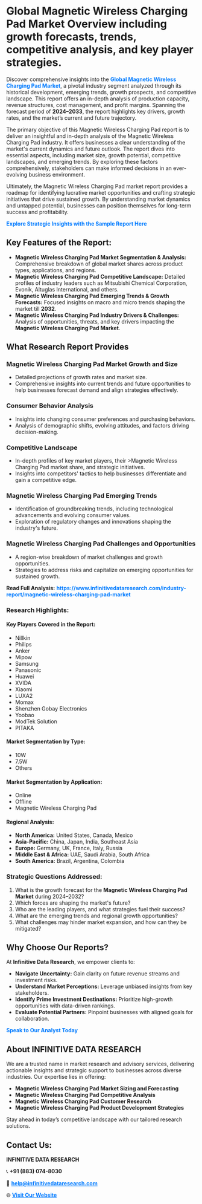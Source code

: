 <h1>Global Magnetic Wireless Charging Pad Market Overview including growth forecasts, trends, competitive analysis, and key player strategies.</h1>
<p>
Discover comprehensive insights into the 
<a href="https://www.infinitivedataresearch.com/industry-report/magnetic-wireless-charging-pad-market" rel="dofollow" style="color: #007BFF; text-decoration: none;"><strong>Global Magnetic Wireless Charging Pad Market</strong></a>, a pivotal industry segment analyzed through its historical development, emerging trends, growth prospects, and competitive landscape. This report offers an in-depth analysis of production capacity, revenue structures, cost management, and profit margins. Spanning the forecast period of <strong>2024–2033</strong>, the report highlights key drivers, growth rates, and the market’s current and future trajectory.
</p>
<p>
The primary objective of this Magnetic Wireless Charging Pad report is to deliver an insightful and in-depth analysis of the Magnetic Wireless Charging Pad industry. It offers businesses a clear understanding of the market's current dynamics and future outlook. The report dives into essential aspects, including market size, growth potential, competitive landscapes, and emerging trends. By exploring these factors comprehensively, stakeholders can make informed decisions in an ever-evolving business environment.
</p>
<p>
Ultimately, the Magnetic Wireless Charging Pad market report provides a roadmap for identifying lucrative market opportunities and crafting strategic initiatives that drive sustained growth. By understanding market dynamics and untapped potential, businesses can position themselves for long-term success and profitability.
</p>
<p>
<a href="https://www.infinitivedataresearch.com/request-sample/reportId=110794" style="color: #007BFF; text-decoration: none;"><strong>Explore Strategic Insights with the Sample Report Here</strong></a>
</p>

<h2>Key Features of the Report:</h2>
<ul>
<li><strong>Magnetic Wireless Charging Pad Market Segmentation & Analysis:</strong> Comprehensive breakdown of global market shares across product types, applications, and regions.</li>
<li><strong>Magnetic Wireless Charging Pad Competitive Landscape:</strong> Detailed profiles of industry leaders such as Mitsubishi Chemical Corporation, Evonik, Altuglas International, and others.</li>
<li><strong>Magnetic Wireless Charging Pad Emerging Trends & Growth Forecasts:</strong> Focused insights on macro and micro trends shaping the market till <strong>2032</strong>.</li>
<li><strong>Magnetic Wireless Charging Pad Industry Drivers & Challenges:</strong> Analysis of opportunities, threats, and key drivers impacting the <strong>Magnetic Wireless Charging Pad Market</strong>.</li>
</ul>

<h2>What Research Report Provides</h2>
<h3>Magnetic Wireless Charging Pad Market Growth and Size</h3>
<ul>
<li>Detailed projections of growth rates and market size.</li>
<li>Comprehensive insights into current trends and future opportunities to help businesses forecast demand and align strategies effectively.</li>
</ul>

<h3>Consumer Behavior Analysis</h3>
<ul>
<li>Insights into changing consumer preferences and purchasing behaviors.</li>
<li>Analysis of demographic shifts, evolving attitudes, and factors driving decision-making.</li>
</ul>

<h3>Competitive Landscape</h3>
<ul>
<li>In-depth profiles of key market players, their >Magnetic Wireless Charging Pad market share, and strategic initiatives.</li>
<li>Insights into competitors' tactics to help businesses differentiate and gain a competitive edge.</li>
</ul>

<h3>Magnetic Wireless Charging Pad Emerging Trends</h3>
<ul>
<li>Identification of groundbreaking trends, including technological advancements and evolving consumer values.</li>
<li>Exploration of regulatory changes and innovations shaping the industry's future.</li>
</ul>

<h3>Magnetic Wireless Charging Pad Challenges and Opportunities</h3>
<ul>
<li>A region-wise breakdown of market challenges and growth opportunities.</li>
<li>Strategies to address risks and capitalize on emerging opportunities for sustained growth.</li>
</ul>
<p><strong>Read Full Analysis:</strong> <a href="https://www.infinitivedataresearch.com/industry-report/magnetic-wireless-charging-pad-market" rel="dofollow" style="color: #007BFF; text-decoration: none;"><strong>https://www.infinitivedataresearch.com/industry-report/magnetic-wireless-charging-pad-market</strong></a></p>
<h3>Research Highlights:</h3>
<h4>Key Players Covered in the Report:</h4>
<ul><li>Nillkin</li><li>Philips</li><li>Anker</li><li>Mipow</li><li>Samsung</li><li>Panasonic</li><li>Huawei</li><li>XVIDA</li><li>Xiaomi</li><li>LUXA2</li><li>Momax</li><li>Shenzhen Gobay Electronics</li><li>Yoobao</li><li>ModTek Solution</li><li>PITAKA</li></ul>
<h4>Market Segmentation by Type:</h4>
<ul><li>10W</li><li>7.5W</li><li>Others</li></ul>
<h4>Market Segmentation by Application:</h4>
<ul><li>Online</li><li>Offline</li><li>Magnetic Wireless Charging Pad</li></ul>

<h4>Regional Analysis:</h4>
<ul>
<li><strong>North America:</strong> United States, Canada, Mexico</li>
<li><strong>Asia-Pacific:</strong> China, Japan, India, Southeast Asia</li>
<li><strong>Europe:</strong> Germany, UK, France, Italy, Russia</li>
<li><strong>Middle East & Africa:</strong> UAE, Saudi Arabia, South Africa</li>
<li><strong>South America:</strong> Brazil, Argentina, Colombia</li>
</ul>

<h3>Strategic Questions Addressed:</h3>
<ol>
<li>What is the growth forecast for the <strong>Magnetic Wireless Charging Pad Market</strong> during 2024–2032?</li>
<li>Which forces are shaping the market's future?</li>
<li>Who are the leading players, and what strategies fuel their success?</li>
<li>What are the emerging trends and regional growth opportunities?</li>
<li>What challenges may hinder market expansion, and how can they be mitigated?</li>
</ol>

<h2>Why Choose Our Reports?</h2>
<p>At <strong>Infinitive Data Research</strong>, we empower clients to:</p>
<ul>
<li><strong>Navigate Uncertainty:</strong> Gain clarity on future revenue streams and investment risks.</li>
<li><strong>Understand Market Perceptions:</strong> Leverage unbiased insights from key stakeholders.</li>
<li><strong>Identify Prime Investment Destinations:</strong> Prioritize high-growth opportunities with data-driven rankings.</li>
<li><strong>Evaluate Potential Partners:</strong> Pinpoint businesses with aligned goals for collaboration.</li>
</ul>
<p><a href="https://www.infinitivedataresearch.com/industry-report/magnetic-wireless-charging-pad-market" rel="dofollow" style="color: #007BFF; text-decoration: none;"><strong>Speak to Our Analyst Today</strong></a></p>

<h2>About INFINITIVE DATA RESEARCH</h2>
<p>We are a trusted name in market research and advisory services, delivering actionable insights and strategic support to businesses across diverse industries. Our expertise lies in offering:</p>
<ul>
<li><strong>Magnetic Wireless Charging Pad Market Sizing and Forecasting</strong></li>
<li><strong>Magnetic Wireless Charging Pad Competitive Analysis</strong></li>
<li><strong>Magnetic Wireless Charging Pad Customer Research</strong></li>
<li><strong>Magnetic Wireless Charging Pad Product Development Strategies</strong></li>
</ul>
<p>Stay ahead in today’s competitive landscape with our tailored research solutions.</p>

<h2>Contact Us:</h2>
<p><strong>INFINITIVE DATA RESEARCH</strong></p>
<p>📞 <strong>+91 (883) 074-8030</strong></p>
<p>📧 <strong><a href="mailto:help@infinitivedataresearch.com" style="color: #007BFF;">help@infinitivedataresearch.com</a></strong></p>
<p>🌐 <strong><a href="https://www.infinitivedataresearch.com" rel="dofollow" style="color: #007BFF;">Visit Our Website</a></strong></p>